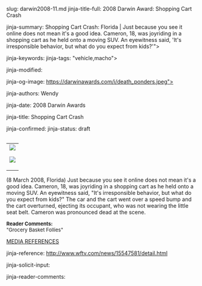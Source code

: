 slug: darwin2008-11.md
jinja-title-full: 2008 Darwin Award: Shopping Cart Crash

jinja-summary: Shopping Cart Crash: Florida | Just because you see it online does not mean it's a good idea. Cameron, 18, was joyriding in a shopping cart as he held onto a moving SUV. An eyewitness said, 'It's irresponsible behavior, but what do you expect from kids?'">

jinja-keywords:
jinja-tags: "vehicle,macho">

jinja-modified:

jinja-og-image: https://darwinawards.com/i/death_ponders.jpeg">

jinja-authors: Wendy

jinja-date: 2008 Darwin Awards


jinja-title: Shopping Cart Crash


jinja-confirmed:
jinja-status: draft

<TABLE border=0 align=right><TR><TD align=center>
<A href="/cgi/search.pl?keywords=category%3Dmacho&swishindex=stories.data&show_description=yes&maxdisplay=10&maxresults=50"><IMG src="/i/icon/macho.jpg" border=0></A>

<A href="/cgi/search.pl?keywords=category%3Dvehicle&swishindex=stories.data&show_description=yes&maxdisplay=10&maxresults=50"><IMG src="/i/icon/car.jpg" border=0></A>

</TD></TR></TABLE>

(8 March 2008, Florida) Just because you see it online does not mean it's a
good idea. Cameron, 18, was joyriding in a shopping cart as he held onto a
moving SUV. An eyewitness said, "It's irresponsible behavior, but what do
you expect from kids?"	The car and the cart went over a speed bump and the
cart overturned, ejecting its occupant, who was not wearing the little seat
belt. Cameron was pronounced dead at the scene.

<FONT size=-1><B>Reader Comments:</B><BR>
"Grocery Basket Follies"<BR>
</FONT>

<A href="http://darwinawards.com/slush/200803/pending20080309-133511.html">MEDIA REFERENCES</A>

jinja-reference: http://www.wftv.com/news/15547581/detail.html

jinja-solicit-input:

jinja-reader-comments:



<!--#include file=nav_2008.html -->


